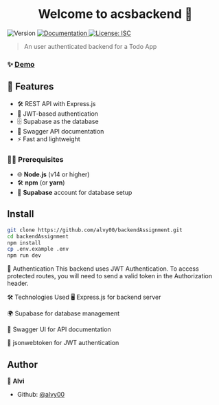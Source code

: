 <h1 align="center">Welcome to acsbackend 👋</h1>
<p>
  <img alt="Version" src="https://img.shields.io/badge/version-1.0.0-blue.svg?cacheSeconds=2592000" />
  <a href="https://backendassignment-beta.vercel.app/api/docs" target="_blank">
    <img alt="Documentation" src="https://img.shields.io/badge/documentation-yes-brightgreen.svg" />
  </a>
  <a href="#" target="_blank">
    <img alt="License: ISC" src="https://img.shields.io/badge/License-ISC-yellow.svg" />
  </a>
</p>

> An user authenticated backend for a Todo App

### ✨ [Demo](https://backendassignment-beta.vercel.app/)


## 🚀 Features
- 🛠️ REST API with Express.js
- 🔑 JWT-based authentication
- 🗄️ Supabase as the database
- 📄 Swagger API documentation
- ⚡ Fast and lightweight


### 🧑‍💻 Prerequisites

- 🌐 **Node.js** (v14 or higher)
- 🛠 **npm** (or **yarn**)
- 🔑 **Supabase** account for database setup


## Install

```bash
git clone https://github.com/alvy00/backendAssignment.git
cd backendAssignment
npm install
cp .env.example .env
npm run dev
```

🔐 Authentication
This backend uses JWT Authentication. To access protected routes, you will need to send a valid token in the Authorization header.

🛠 Technologies Used
🖥 Express.js for backend server

🌍 Supabase for database management

📄 Swagger UI for API documentation

🔑 jsonwebtoken for JWT authentication

## Author

👤 **Alvi**

* Github: [@alvy00](https://github.com/alvy00)